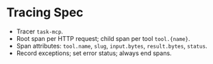 # Tracing Spec

- Tracer `task-mcp`.
- Root span per HTTP request; child span per tool `tool.{name}`.
- Span attributes: `tool.name`, `slug`, `input.bytes`, `result.bytes`, `status`.
- Record exceptions; set error status; always end spans.
